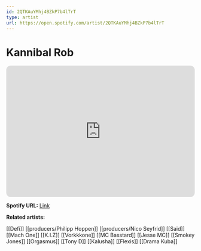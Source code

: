 ```yaml
---
id: 2QTKAuYMhj4BZkP7b4lTrT
type: artist
url: https://open.spotify.com/artist/2QTKAuYMhj4BZkP7b4lTrT
---
```

# Kannibal Rob

<iframe style="border-radius:12px" src="https://open.spotify.com/embed/artist/2QTKAuYMhj4BZkP7b4lTrT" width="100%" height="352" frameBorder="0" allowfullscreen="" allow="autoplay; clipboard-write; encrypted-media; fullscreen; picture-in-picture" loading="lazy"></iframe>

**Spotify URL:** [Link](https://open.spotify.com/artist/2QTKAuYMhj4BZkP7b4lTrT)

**Related artists:**

[[Defi]]
[[producers/Philipp Hoppen]]
[[producers/Nico Seyfrid]]
[[Said]]
[[Mach One]]
[[K.I.Z]]
[[Vorkkkone]]
[[MC Basstard]]
[[Jesse MC]]
[[Smokey Jones]]
[[Orgasmus]]
[[Tony D]]
[[Kalusha]]
[[Flexis]]
[[Drama Kuba]]
